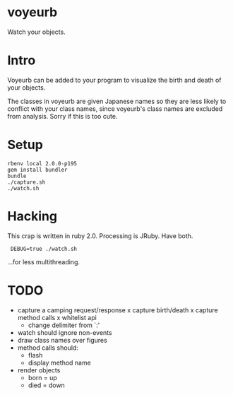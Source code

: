 voyeurb
=======

Watch your objects.

Intro
=====

Voyeurb can be added to your program to visualize the birth and death of your objects.

The classes in voyeurb are given Japanese names so they are less likely to conflict with your class names, since voyeurb's class names are excluded from analysis. Sorry if this is too cute.

Setup
=====

    rbenv local 2.0.0-p195
    gem install bundler
    bundle
    ./capture.sh
    ./watch.sh

Hacking
=======

This crap is written in ruby 2.0. Processing is JRuby. Have both.

     DEBUG=true ./watch.sh

...for less multithreading.

TODO
====

- capture a camping request/response
  x capture birth/death
  x capture method calls
  x whitelist api
  - change delimiter from `:'
- watch should ignore non-events
- draw class names over figures
- method calls should:
  - flash
  - display method name
- render objects
  - born = up
  - died = down

